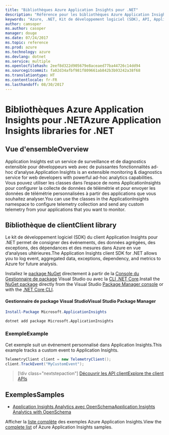 ```yaml
---
title: "Bibliothèques Azure Application Insights pour .NET"
description: "Référence pour les bibliothèques Azure Application Insights pour .NET"
keywords: "Azure, .NET, Kit de développement logiciel (SDK), API, Application AppInsights"
author: camsoper
ms.author: casoper
manager: douge
ms.date: 07/24/2017
ms.topic: reference
ms.prod: azure
ms.technology: azure
ms.devlang: dotnet
ms.service: multiple
ms.openlocfilehash: 2eef8d322d905679e8aceaed77ba44726c14dd94
ms.sourcegitcommit: fa02d34afbf981f809661ab842b3b93242a38f68
ms.translationtype: HT
ms.contentlocale: fr-FR
ms.lasthandoff: 08/30/2017
---
```

# <a name="azure-application-insights-libraries-for-net"></a><span data-ttu-id="8eb04-104">Bibliothèques Azure Application Insights pour .NET</span><span class="sxs-lookup"><span data-stu-id="8eb04-104">Azure Application Insights libraries for .NET</span></span>

## <a name="overview"></a><span data-ttu-id="8eb04-105">Vue d'ensemble</span><span class="sxs-lookup"><span data-stu-id="8eb04-105">Overview</span></span>

<span data-ttu-id="8eb04-106">Application Insights est un service de surveillance et de diagnostics extensible pour développeurs web avec de puissantes fonctionnalités ad-hoc d’analyse.</span><span class="sxs-lookup"><span data-stu-id="8eb04-106">Application Insights is an extensible monitoring & diagnostics service for web developers with powerful ad-hoc analytics capabilities.</span></span> <span data-ttu-id="8eb04-107">Vous pouvez utiliser les classes dans l’espace de noms ApplicationInsights pour configurer la collecte de données de télémétrie et pour envoyer les données de télémétrie personnalisées à partir des applications que vous souhaitez analyser.</span><span class="sxs-lookup"><span data-stu-id="8eb04-107">You can use the classes in the ApplicationInsights namespace to configure telemetry collection and send any custom telemetry from your applications that you want to monitor.</span></span>

## <a name="client-library"></a><span data-ttu-id="8eb04-108">Bibliothèque de client</span><span class="sxs-lookup"><span data-stu-id="8eb04-108">Client library</span></span>

<span data-ttu-id="8eb04-109">Le kit de développement logiciel (SDK) du client Application Insights pour .NET permet de consigner des événements, des données agrégées, des exceptions, des dépendances et des mesures dans Azure en vue d’analyses ultérieures.</span><span class="sxs-lookup"><span data-stu-id="8eb04-109">The Application Insights client SDK for .NET allows you to log event, aggregated data, exceptions, dependency, and metrics to Azure for future analysis.</span></span>

<span data-ttu-id="8eb04-110">Installez le [package NuGet](https://www.nuget.org/packages/Microsoft.ApplicationInsights ) directement à partir de la [Console du Gestionnaire de package][PackageManager] Visual Studio ou avec la [CLI .NET Core][DotNetCLI].</span><span class="sxs-lookup"><span data-stu-id="8eb04-110">Install the [NuGet package](https://www.nuget.org/packages/Microsoft.ApplicationInsights ) directly from the Visual Studio [Package Manager console][PackageManager] or with the [.NET Core CLI][DotNetCLI].</span></span>

#### <a name="visual-studio-package-manager"></a><span data-ttu-id="8eb04-111">Gestionnaire de package Visual Studio</span><span class="sxs-lookup"><span data-stu-id="8eb04-111">Visual Studio Package Manager</span></span>

```powershell
Install-Package Microsoft.ApplicationInsights 
```

```bash
dotnet add package Microsoft.ApplicationInsights 
```

### <a name="example"></a><span data-ttu-id="8eb04-112">Exemple</span><span class="sxs-lookup"><span data-stu-id="8eb04-112">Example</span></span>

<span data-ttu-id="8eb04-113">Cet exemple suit un événement personnalisé dans Application Insights.</span><span class="sxs-lookup"><span data-stu-id="8eb04-113">This example tracks a custom event to Application Insights.</span></span>

```csharp
TelemetryClient client = new TelemetryClient();
client.TrackEvent("MyCustomEvent");
```

> [!div class="nextstepaction"]
> [<span data-ttu-id="8eb04-114">Découvrir les API client</span><span class="sxs-lookup"><span data-stu-id="8eb04-114">Explore the client APIs</span></span>](/dotnet/api/overview/azure/insights/client)



## <a name="samples"></a><span data-ttu-id="8eb04-115">Exemples</span><span class="sxs-lookup"><span data-stu-id="8eb04-115">Samples</span></span>

- [<span data-ttu-id="8eb04-116">Application Insights Analytics avec OpenSchema</span><span class="sxs-lookup"><span data-stu-id="8eb04-116">Application Insights Analytics with OpenSchema</span></span>](https://azure.microsoft.com/resources/samples/guidance-appinsights-openschema/)

<span data-ttu-id="8eb04-117">Afficher la [liste complète](https://azure.microsoft.com/resources/samples/?service=application-insights&platform=dotnet) des exemples Azure Application Insights.</span><span class="sxs-lookup"><span data-stu-id="8eb04-117">View the [complete list](https://azure.microsoft.com/resources/samples/?service=application-insights&platform=dotnet) of Azure Application Insights samples.</span></span>

[PackageManager]: https://docs.microsoft.com/nuget/tools/package-manager-console
[DotNetCLI]: https://docs.microsoft.com/dotnet/core/tools/dotnet-add-package
